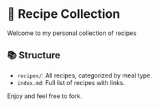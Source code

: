 # 🥗 Recipe Collection

Welcome to my personal collection of recipes

## 📚 Structure

- `recipes/`: All recipes, categorized by meal type.
- `index.md`: Full list of recipes with links.

Enjoy and feel free to fork.
